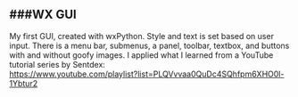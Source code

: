 ###WX GUI
---

My first GUI, created with wxPython. Style and text is set based on user input. 
There is a menu bar, submenus, a panel, toolbar, textbox, and buttons with and without goofy images. 
I applied what I learned from a YouTube tutorial series by Sentdex: </br>
https://www.youtube.com/playlist?list=PLQVvvaa0QuDc4SQhfpm6XHO0l-1Ybtur2
